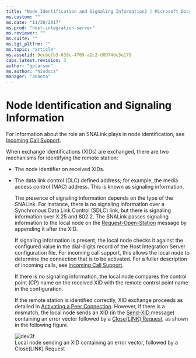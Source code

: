 ```yaml
---
title: "Node Identification and Signaling Information2 | Microsoft Docs"
ms.custom: ""
ms.date: "11/30/2017"
ms.prod: "host-integration-server"
ms.reviewer: ""
ms.suite: ""
ms.tgt_pltfrm: ""
ms.topic: "article"
ms.assetid: 9ecbefb3-639c-4769-a2c2-d0974dc3e179
caps.latest.revision: 3
author: "gplarsen"
ms.author: "hisdocs"
manager: "anneta"
---
```

# Node Identification and Signaling Information
For information about the role an SNALink plays in node identification, see [Incoming Call Support](../core/incoming-call-support-snadis-2.md).  
  
 When exchange identifications (XIDs) are exchanged, there are two mechanisms for identifying the remote station:  
  
- The node identifier on received XIDs.  
  
- The data link control (DLC) defined address; for example, the media access control (MAC) address. This is known as signaling information.  
  
  The presence of signaling information depends on the type of the SNALink. For instance, there is no signaling information over a Synchronous Data Link Control (SDLC) link, but there is signaling information over X.25 and 802.2. The SNALink passes signaling information to the local node on the [Request-Open-Station](./request-open-station2.md) message by appending it after the XID.  
  
  If signaling information is present, the local node checks it against the configured value in the dial-digits record of the Host Integration Server configuration file. For incoming call support, this allows the local node to determine the connection that is to be activated. For a fuller description of incoming calls, see [Incoming Call Support](../core/incoming-call-support-snadis-2.md).  
  
  If there is no signaling information, the local node compares the control point (CP) name on the received XID with the remote control point name in the configuration.  
  
  If the remote station is identified correctly, XID exchange proceeds as detailed in [Activating a Peer Connection](../core/activating-a-peer-connection-snadis-1.md). However, if there is a mismatch, the local node sends an XID (in the [Send-XID](./send-xid1.md) message) containing an error vector followed by a [Close(LINK) Request](./close-link-request1.md), as shown in the following figure.  
  
  ![](../core/media/dev3f.gif "dev3f")  
  Local node sending an XID containing an error vector, followed by a Close(LINK) Request